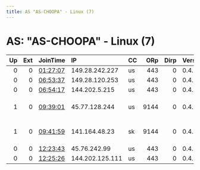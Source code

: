 ```yaml
---
title: AS "AS-CHOOPA" - Linux (7)
---
```


# AS: "AS-CHOOPA" - Linux (7)

|   Up |   Ext | JoinTime                                                                                              | IP              | CC   |   ORp |   Dirp | Version   | Contact                 | Nickname            |   eFamMembers |
|-----:|------:|:------------------------------------------------------------------------------------------------------|:----------------|:-----|------:|-------:|:----------|:------------------------|:--------------------|--------------:|
|    0 |     0 | [01:27:07](https://nusenu.github.io/OrNetStats/w/relay/9B0E4FBDE62E72B2BA322A08AE974D566AB4BE84.html) | 149.28.242.227  | us   |   443 |      0 | 0.4.7.13  | None                    | 51iFTormute2ytRaxmR |             1 |
|    0 |     0 | [06:53:37](https://nusenu.github.io/OrNetStats/w/relay/3BF2224AE8D288DF19218AA10DD378BC9658C7B0.html) | 149.28.120.253  | us   |   443 |      0 | 0.4.7.13  | None                    | uCYykGiQcGiUKV6yai9 |             1 |
|    0 |     0 | [06:54:17](https://nusenu.github.io/OrNetStats/w/relay/787D8A1D4D27532A0A4FE344177DBA74EAB36A66.html) | 144.202.5.215   | us   |   443 |      0 | 0.4.7.13  | None                    | Ob4yux5Ne1WMPVgfIHh |             1 |
|    1 |     0 | [09:39:01](https://nusenu.github.io/OrNetStats/w/relay/74D4ACE88350AA8A54E16F04B33A177D27AE856F.html) | 45.77.128.244   | us   |  9144 |      0 | 0.4.7.13  | relay AT mobogaming . c | Marleymo            |             2 |
|    1 |     0 | [09:41:59](https://nusenu.github.io/OrNetStats/w/relay/AC14F35F3E688ED117E9EEBA91CD761FBBD66AF9.html) | 141.164.48.23   | sk   |  9144 |      0 | 0.4.7.13  | relay AT mobogaming . c | LilG                |             2 |
|    0 |     0 | [12:23:43](https://nusenu.github.io/OrNetStats/w/relay/D6B214E2ED0B1B24C9A58D4C05EDD104FCFD60D9.html) | 45.76.242.99    | us   |   443 |      0 | 0.4.7.13  | None                    | LrHwLTLqbgO23xzU3rU |             1 |
|    0 |     0 | [12:25:26](https://nusenu.github.io/OrNetStats/w/relay/437D8308D5A84BE267CA97107DD6FD7E0A707A84.html) | 144.202.125.111 | us   |   443 |      0 | 0.4.7.13  | None                    | 14HIOI360drgYn1bfkL |             1 |
